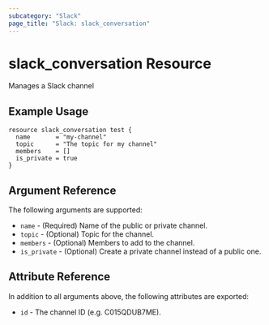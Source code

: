 ```yaml
---
subcategory: "Slack"
page_title: "Slack: slack_conversation"
---
```


# slack_conversation Resource

Manages a Slack channel

## Example Usage

```hcl
resource slack_conversation test {
  name       = "my-channel"
  topic      = "The topic for my channel"
  members    = []
  is_private = true
}
```

## Argument Reference

The following arguments are supported:

* `name` - (Required) Name of the public or private channel.
* `topic` - (Optional) Topic for the channel.
* `members` - (Optional) Members to add to the channel.
* `is_private` - (Optional) Create a private channel instead of a public one.

## Attribute Reference

In addition to all arguments above, the following attributes are exported:

* `id` - The channel ID (e.g. C015QDUB7ME).
